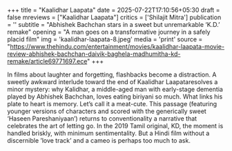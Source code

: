 +++
title = "Kaalidhar Laapata"
date = 2025-07-22T17:10:56+05:30
draft = false
mreviews = ["Kaalidhar Laapata"]
critics = ['Shilajit Mitra']
publication = ''
subtitle = "Abhishek Bachchan stars in a sweet but unremarkable ‘K.D.’ remake"
opening = "A man goes on a transformative journey in a safely placid film"
img = 'kaalidhar-laapata-8.jpeg'
media = 'print'
source = "https://www.thehindu.com/entertainment/movies/kaalidhar-laapata-movie-review-abhishek-bachchan-daivik-baghela-madhumitha-kd-remake/article69771697.ece"
+++

In films about laughter and forgetting, flashbacks become a distraction. A sweetly awkward interlude toward the end of Kaalidhar Laapataresolves a minor mystery: why Kalidhar, a middle-aged man with early-stage dementia played by Abhishek Bachchan, loves eating biriyani so much. What links his plate to heart is memory. Let’s call it a meat-cute. This passage (featuring younger versions of characters and scored with the generically sweet ‘Haseen Pareshaniyaan’) returns to conventionality a narrative that celebrates the art of letting go. In the 2019 Tamil original, KD, the moment is handled briskly, with minimum sentimentality. But a Hindi film without a discernible ’love track’ and a cameo is perhaps too much to ask.
